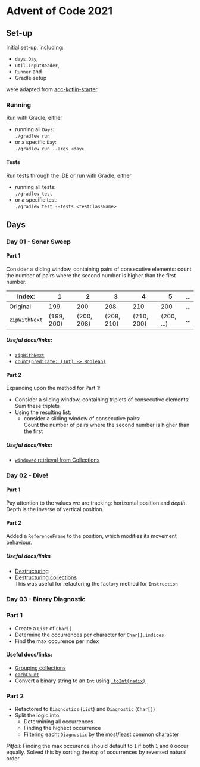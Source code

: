# Advent of Code 2021
## Set-up
Initial set-up, including:

* `days.Day`,
* `util.InputReader`,
* `Runner` and
* Gradle setup

were adapted from [aoc-kotlin-starter](https://github.com/hughjdavey/aoc-kotlin-starter).

### Running
Run with Gradle, either

* running all `Days`:   
  `./gradlew run`
* or a specific `Day`:  
  `./gradlew run --args <day>`

#### Tests
Run tests through the IDE or run with Gradle, either
* running all tests:  
  `./gradlew test`
* or a specific test:  
  `./gradlew test --tests <testClassName>`

## Days
### Day 01 - Sonar Sweep
#### Part 1
Consider a sliding window, containing pairs of consecutive elements: count the number of pairs where the second number is higher than the first number.

| Index:       | 1          | 2          | 3          | 4          | 5          | ... |
|--------------|------------|------------|------------|------------|------------|-----|
| Original     | 199        | 200        | 208        | 210        | 200        | ... | 
| `zipWithNext` | (199, 200) | (200, 208) | (208, 210) | (210, 200) | (200, ...) | ... |

##### Useful docs/links:

* [`zipWithNext`](https://kotlinlang.org/api/latest/jvm/stdlib/kotlin.collections/zip-with-next.html)
* [`count(predicate: (Int) -> Boolean)`](https://kotlinlang.org/api/latest/jvm/stdlib/kotlin.collections/count.html)

#### Part 2
Expanding upon the method for Part 1:

* Consider a sliding window, containing triplets of consecutive elements:  
  Sum these triplets
* Using the resulting list:
  * consider a sliding window of consecutive pairs:  
    Count the number of pairs where the second number is higher than the first

##### Useful docs/links:
* [`windowed` retrieval from Collections](https://kotlinlang.org/docs/collection-parts.html#windowed)

### Day 02 - Dive!
#### Part 1
Pay attention to the values we are tracking: horizontal position and *depth*. Depth is the inverse of vertical position.

#### Part 2
Added a `ReferenceFrame` to the position, which modifies its movement behaviour.

##### Useful docs/links
* [Destructuring](https://kotlinlang.org/docs/destructuring-declarations.html)
* [Destructuring collections](https://kotlinlang.org/api/latest/jvm/stdlib/kotlin.collections/component1.html)  
  This was useful for refactoring the factory method for `Instruction`

### Day 03 - Binary Diagnostic
### Part 1
* Create a `List` of `Char[]`
* Determine the occurrences per character for `Char[].indices`
* Find the max occurence per index

#### Useful docs/links:
* [Grouping collections](https://kotlinlang.org/api/latest/jvm/stdlib/kotlin.collections/-grouping/)
* [`eachCount`](https://kotlinlang.org/api/latest/jvm/stdlib/kotlin.collections/each-count.html)
* Convert a binary string to an `Int` using [`.toInt(radix)`](https://kotlinlang.org/api/latest/jvm/stdlib/kotlin.text/to-int.html)

### Part 2
* Refactored to `Diagnostics` (`List`) and `Diagnostic` (`Char[]`)
* Split the logic into:
  * Determining all occurrences
  * Finding the highect occurrence
  * Filtering eacht `Diagnostic` by the most/least common character

_Pitfall_: Finding the max occurence should default to `1` if both `1` and `0` occur equally. Solved this by sorting the `Map` of occurrences by reversed natural order